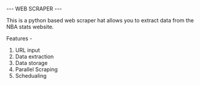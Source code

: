 --- WEB SCRAPER ---

This is a python based web scraper hat allows you to extract data from the NBA stats website. 

Features -
  1. URL input
  2. Data extraction
  3. Data storage
  4. Parallel Scraping
  5. Schedualing

